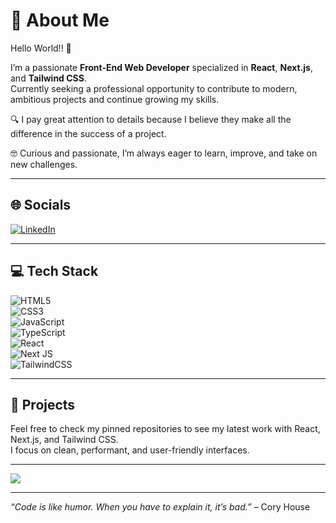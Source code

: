 # 💫 About Me

Hello World!! 👋

I’m a passionate **Front-End Web Developer** specialized in **React**, **Next.js**, and **Tailwind CSS**.  
Currently seeking a professional opportunity to contribute to modern, ambitious projects and continue growing my skills.

🔍 I pay great attention to details because I believe they make all the difference in the success of a project.

🤓 Curious and passionate, I’m always eager to learn, improve, and take on new challenges.

---

## 🌐 Socials  
[![LinkedIn](https://img.shields.io/badge/LinkedIn-%230077B5.svg?logo=linkedin&logoColor=white)](https://linkedin.com/in/thomas-thonnard-a520b72b5)

---

## 💻 Tech Stack  
![HTML5](https://img.shields.io/badge/html5-%23E34F26.svg?style=for-the-badge&logo=html5&logoColor=white)  
![CSS3](https://img.shields.io/badge/css3-%231572B6.svg?style=for-the-badge&logo=css3&logoColor=white)  
![JavaScript](https://img.shields.io/badge/javascript-%23323330.svg?style=for-the-badge&logo=javascript&logoColor=%23F7DF1E)  
![TypeScript](https://img.shields.io/badge/typescript-%23007ACC.svg?style=for-the-badge&logo=typescript&logoColor=white)  
![React](https://img.shields.io/badge/react-%2320232a.svg?style=for-the-badge&logo=react&logoColor=%2361DAFB)  
![Next JS](https://img.shields.io/badge/Next-black?style=for-the-badge&logo=next.js&logoColor=white)  
![TailwindCSS](https://img.shields.io/badge/tailwindcss-%2338B2AC.svg?style=for-the-badge&logo=tailwind-css&logoColor=white)

---

## 🚀 Projects  
Feel free to check my pinned repositories to see my latest work with React, Next.js, and Tailwind CSS.  
I focus on clean, performant, and user-friendly interfaces.

---

[![](https://visitcount.itsvg.in/api?id=ovo-thom&icon=0&color=0)](https://visitcount.itsvg.in)

---

*“Code is like humor. When you have to explain it, it’s bad.”* – Cory House


